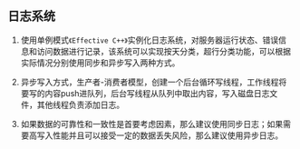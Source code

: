 ## 日志系统

1. 使用单例模式`《Effective C++》`实例化日志系统，对服务器运行状态、错误信息和访问数据进行记录，该系统可以实现按天分类，超行分类功能，可以根据实际情况分别使用同步和异步写入两种方式。

2. 异步写入方式，生产者-消费者模型，创建一个后台循环写线程，工作线程将要写的内容push进队列，后台写线程从队列中取出内容，写入磁盘日志文件，其他线程负责添加日志。

3. 如果数据的可靠性和一致性是首要考虑因素，那么建议使用同步日志；如果需要高写入性能并且可以接受一定的数据丢失风险，那么建议使用异步日志。